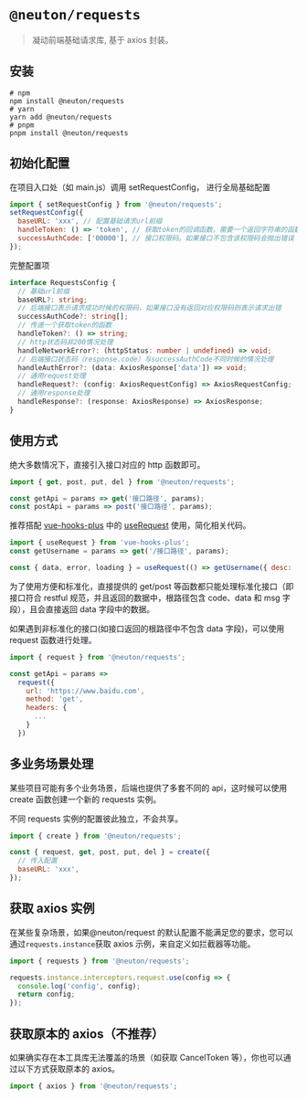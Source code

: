 # `@neuton/requests`

> 凝动前端基础请求库, 基于 axios 封装。

## 安装

```
# npm
npm install @neuton/requests
# yarn
yarn add @neuton/requests
# pnpm
pnpm install @neuton/requests

```

## 初始化配置

在项目入口处（如 main.js）调用 setRequestConfig， 进行全局基础配置

```javascript
import { setRequestConfig } from '@neuton/requests';
setRequestConfig({
  baseURL: 'xxx', // 配置基础请求url前缀
  handleToken: () => 'token', // 获取token的回调函数，需要一个返回字符串的函数
  successAuthCode: ['00000'], // 接口权限码。如果接口不包含该权限码会抛出错误
});
```

完整配置项

```typescript
interface RequestsConfig {
  // 基础url前缀
  baseURL?: string;
  // 后端接口表示请求成功时候的权限码，如果接口没有返回对应权限码则表示请求出错
  successAuthCode?: string[];
  // 传递一个获取token的函数
  handleToken?: () => string;
  // http状态码非200情况处理
  handleNetworkError?: (httpStatus: number | undefined) => void;
  // 后端接口状态码（response.code）与successAuthCode不同时候的情况处理
  handleAuthError?: (data: AxiosResponse['data']) => void;
  // 通用request处理
  handleRequest?: (config: AxiosRequestConfig) => AxiosRequestConfig;
  // 通用response处理
  handleResponse?: (response: AxiosResponse) => AxiosResponse;
}
```

## 使用方式

绝大多数情况下，直接引入接口对应的 http 函数即可。

```javascript
import { get, post, put, del } from '@neuton/requests';

const getApi = params => get('接口路径', params);
const postApi = params => post('接口路径', params);
```

推荐搭配 [vue-hooks-plus](https://inhiblab-core.gitee.io/docs/hooks/guide/) 中的 [useRequest](https://inhiblab-core.gitee.io/docs/hooks/useRequest/) 使用，简化相关代码。

```javascript
import { useRequest } from 'vue-hooks-plus';
const getUsername = params => get('/接口路径', params);

const { data, error, loading } = useRequest(() => getUsername({ desc: 'good' }));
```

为了使用方便和标准化，直接提供的 get/post 等函数都只能处理标准化接口（即接口符合 restful 规范，并且返回的数据中，根路径包含 code、data 和 msg 字段），且会直接返回 data 字段中的数据。

如果遇到非标准化的接口(如接口返回的根路径中不包含 data 字段)，可以使用 request 函数进行处理。

```javascript
import { request } from '@neuton/requests';

const getApi = params =>
  request({
    url: 'https://www.baidu.com',
    method: 'get',
    headers: {
      ...
    }
  })
```

## 多业务场景处理

某些项目可能有多个业务场景，后端也提供了多套不同的 api，这时候可以使用 create 函数创建一个新的 requests 实例。

不同 requests 实例的配置彼此独立，不会共享。

```javascript
import { create } from '@neuton/requests';

const { request, get, post, put, del } = create({
  // 传入配置
  baseURL: 'xxx',
});
```

## 获取 axios 实例

在某些复杂场景，如果@neuton/request 的默认配置不能满足您的要求，您可以通过`requests.instance`获取 axios 示例，来自定义如拦截器等功能。

```javascript
import { requests } from '@neuton/requests';

requests.instance.interceptors.request.use(config => {
  console.log('config', config);
  return config;
});
```

## 获取原本的 axios（不推荐）

如果确实存在本工具库无法覆盖的场景（如获取 CancelToken 等），你也可以通过以下方式获取原本的 axios。

```javascript
import { axios } from '@neuton/requests';
```

